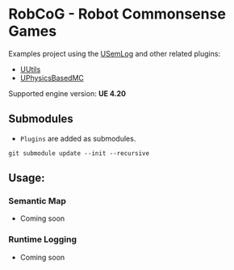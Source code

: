# RobCoG - **Rob**ot **Co**mmonsense **G**ames

Examples project using the [USemLog](https://github.com/robcog-iai/USemLog) and other related plugins:

 * [UUtils](https://github.com/robcog-iai/UUtils)
 * [UPhysicsBasedMC](https://github.com/robcog-iai/UPhysicsBasedMC)

Supported engine version: **UE 4.20**

## Submodules

 * ```Plugins``` are added as submodules.

```git submodule update --init --recursive```

## Usage:

### Semantic Map

* Coming soon

### Runtime Logging

* Coming soon
